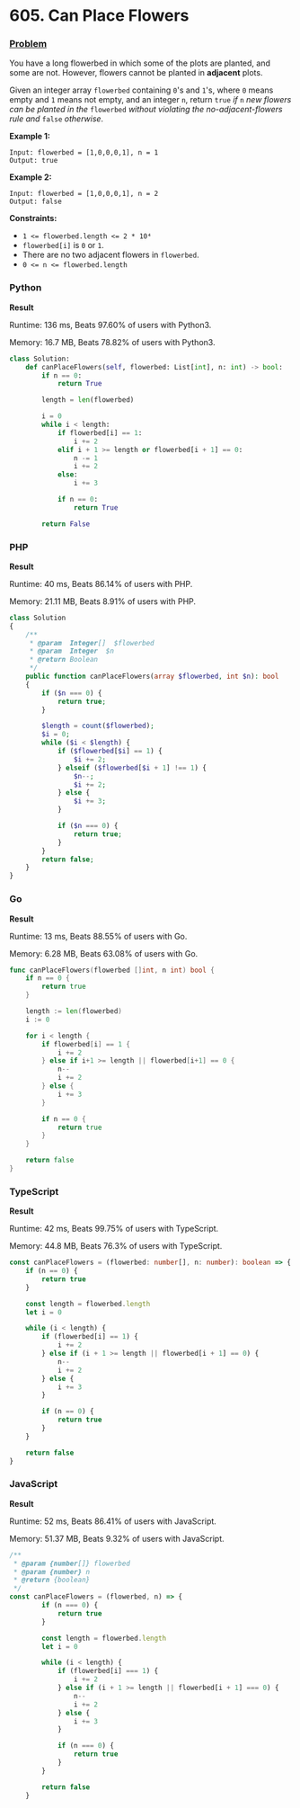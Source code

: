 # 605. Can Place Flowers

### [Problem](https://leetcode.com/problems/can-place-flowers/description/)

You have a long flowerbed in which some of the plots are planted, and some are not. However, flowers cannot be planted
in **adjacent** plots.

Given an integer array `flowerbed` containing `0`'s and `1`'s, where `0` means empty and `1` means not empty, and an
integer `n`, return `true` _if_ `n` _new flowers can be planted in the_ `flowerbed` _without violating the
no-adjacent-flowers rule and_ `false` _otherwise_.

**Example 1:**

```
Input: flowerbed = [1,0,0,0,1], n = 1
Output: true
```

**Example 2:**

```
Input: flowerbed = [1,0,0,0,1], n = 2
Output: false
```

**Constraints:**

- `1 <= flowerbed.length <= 2 * 10⁴`
- `flowerbed[i]` is `0` or `1`.
- There are no two adjacent flowers in `flowerbed`.
- `0 <= n <= flowerbed.length`

### Python

**Result**

Runtime: 136 ms, Beats 97.60% of users with Python3.

Memory: 16.7 MB, Beats 78.82% of users with Python3.

```python
class Solution:
    def canPlaceFlowers(self, flowerbed: List[int], n: int) -> bool:
        if n == 0:
            return True

        length = len(flowerbed)

        i = 0
        while i < length:
            if flowerbed[i] == 1:
                i += 2
            elif i + 1 >= length or flowerbed[i + 1] == 0:
                n -= 1
                i += 2
            else:
                i += 3

            if n == 0:
                return True

        return False
```

### PHP

**Result**

Runtime: 40 ms, Beats 86.14% of users with PHP.

Memory: 21.11 MB, Beats 8.91% of users with PHP.

```php
class Solution
{
    /**
     * @param  Integer[]  $flowerbed
     * @param  Integer  $n
     * @return Boolean
     */
    public function canPlaceFlowers(array $flowerbed, int $n): bool
    {
        if ($n === 0) {
            return true;
        }

        $length = count($flowerbed);
        $i = 0;
        while ($i < $length) {
            if ($flowerbed[$i] == 1) {
                $i += 2;
            } elseif ($flowerbed[$i + 1] !== 1) {
                $n--;
                $i += 2;
            } else {
                $i += 3;
            }

            if ($n === 0) {
                return true;
            }
        }
        return false;
    }
}
```

### Go

**Result**

Runtime: 13 ms, Beats 88.55% of users with Go.

Memory: 6.28 MB, Beats 63.08% of users with Go.

```go
func canPlaceFlowers(flowerbed []int, n int) bool {
	if n == 0 {
		return true
	}

	length := len(flowerbed)
	i := 0

	for i < length {
		if flowerbed[i] == 1 {
			i += 2
		} else if i+1 >= length || flowerbed[i+1] == 0 {
			n--
			i += 2
		} else {
			i += 3
		}

		if n == 0 {
			return true
		}
	}

	return false
}
```

### TypeScript

**Result**

Runtime: 42 ms, Beats 99.75% of users with TypeScript.

Memory: 44.8 MB, Beats 76.3% of users with TypeScript.

```typescript
const canPlaceFlowers = (flowerbed: number[], n: number): boolean => {
    if (n == 0) {
        return true
    }

    const length = flowerbed.length
    let i = 0

    while (i < length) {
        if (flowerbed[i] == 1) {
            i += 2
        } else if (i + 1 >= length || flowerbed[i + 1] == 0) {
            n--
            i += 2
        } else {
            i += 3
        }

        if (n == 0) {
            return true
        }
    }

    return false
}
```

### JavaScript

**Result**

Runtime: 52 ms, Beats 86.41% of users with JavaScript.

Memory: 51.37 MB, Beats 9.32% of users with JavaScript.

```javascript
/**
 * @param {number[]} flowerbed
 * @param {number} n
 * @return {boolean}
 */
const canPlaceFlowers = (flowerbed, n) => {
        if (n === 0) {
            return true
        }

        const length = flowerbed.length
        let i = 0

        while (i < length) {
            if (flowerbed[i] === 1) {
                i += 2
            } else if (i + 1 >= length || flowerbed[i + 1] === 0) {
                n--
                i += 2
            } else {
                i += 3
            }

            if (n === 0) {
                return true
            }
        }

        return false
    }
```
